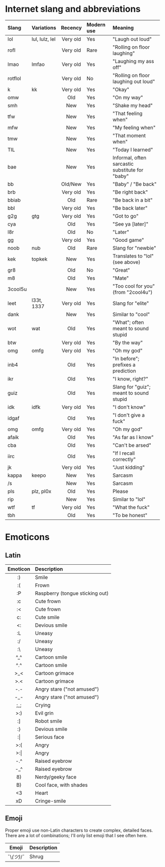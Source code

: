 # Internet slang and abbreviations #

Slang    | Variations      | Recency  | Modern use | Meaning
:--------|:----------------|:--------:|:-----------|:-------
lol      | lul, lulz, lel  | Very old | Yes        | "Laugh out loud"
rofl     |                 | Very old | Rare       | "Rolling on floor laughing"
lmao     | lmfao           | Very old | Yes        | "Laughing my ass off"
rotflol  |                 | Very old | No         | "Rolling on floor laughing out loud"
k        | kk              | Very old | Yes        | "Okay"
omw      |                 | Old      | Yes        | "On my way"
smh      |                 | New      | Yes        | "Shake my head"
tfw      |                 | New      | Yes        | "That feeling when"
mfw      |                 | New      | Yes        | "My feeling when"
tmw      |                 | New      | Yes        | "That moment when"
TIL      |                 | New      | Yes        | "Today I learned"
bae      |                 | New      | Yes        | Informal, often sarcastic substitute for "baby"
bb       |                 | Old/New  | Yes        | "Baby" / "Be back"
brb      |                 | Very old | Yes        | "Be right back"
bbiab    |                 | Old      | Rare       | "Be back in a bit"
bbl      |                 | Very old | Yes        | "Be back later"
g2g      | gtg             | Very old | Yes        | "Got to go"
cya      |                 | Old      | Yes        | "See ya [later]"
l8r      |                 | Old      | No         | "Later"
gg       |                 | Very old | Yes        | "Good game"
noob     | nub             | Old      | Rare       | Slang for "newbie"
kek      | topkek          | New      | Yes        | Translates to "lol" (see above)
gr8      |                 | Old      | No         | "Great"
m8       |                 | Old      | Yes        | "Mate"
3cool5u  |                 | New      | Yes        | "Too cool for you" (from "2cool4u")
leet     | l33t, 1337      | Very old | Yes        | Slang for "elite"
dank     |                 | New      | Yes        | Similar to "cool"
wot      | wat             | Old      | Yes        | "What"; often meant to sound stupid
btw      |                 | Very old | Yes        | "By the way"
omg      | omfg            | Very old | Yes        | "Oh my god"
inb4     |                 | Old      | Yes        | "In before"; prefixes a prediction
ikr      |                 | Old      | Yes        | "I know, right?"
guiz     |                 | Old      | Yes        | Slang for "guiz"; meant to sound stupid
idk      | idfk            | Very old | Yes        | "I don't know"
idgaf    |                 | Old      | Yes        | "I don't give a fuck"
omg      | omfg            | Very old | Yes        | "Oh my god"
afaik    |                 | Old      | Yes        | "As far as I know"
cba      |                 | Old      | Yes        | "Can't be arsed"
iirc     |                 | Old      | Yes        | "If I recall correctly"
jk       |                 | Very old | Yes        | "Just kidding"
kappa    | keepo           | New      | Yes        | Sarcasm
/s       |                 | New      | Yes        | Sarcasm
pls      | plz, pl0x       | Old      | Yes        | Please
rip      |                 | New      | Yes        | Similar to "lol"
wtf      | tf              | Very old | Yes        | "What the fuck"
tbh      |                 | Old      | Yes        | "To be honest"


# Emoticons #

## Latin ##

Emoticon   | Description
:---------:|:-----------
:)         | Smile
:(         | Frown
:P         | Raspberry (tongue sticking out)
:c         | Cute frown
:<         | Cute frown
c:         | Cute smile
<:         | Devious smile
:L         | Uneasy
:/         | Uneasy
:\\        | Uneasy
^_^        | Cartoon smile
^.^        | Cartoon smile
>_<        | Cartoon grimace
>.<        | Cartoon grimace
-.-        | Angry stare ("not amused")
-_-        | Angry stare ("not amused")
;_;        | Crying
\>:)       | Evil grin
:]         | Robot smile
:}         | Devious smile
:\|        | Serious face
\>:(       | Angry
\>:\|      | Angry
-.^        | Raised eyebrow
-_^        | Raised eyebrow
8)         | Nerdy/geeky face
B)         | Cool face, with shades
<3         | Heart
xD         | Cringe-smile

## Emoji ##

Proper emoji use non-Latin characters to create complex, detailed faces.  There are a lot of combinations; I'll only list emoji that I see often here.

Emoji       | Description
:----------:|:-----------
¯\\_(ツ)_/¯  | Shrug